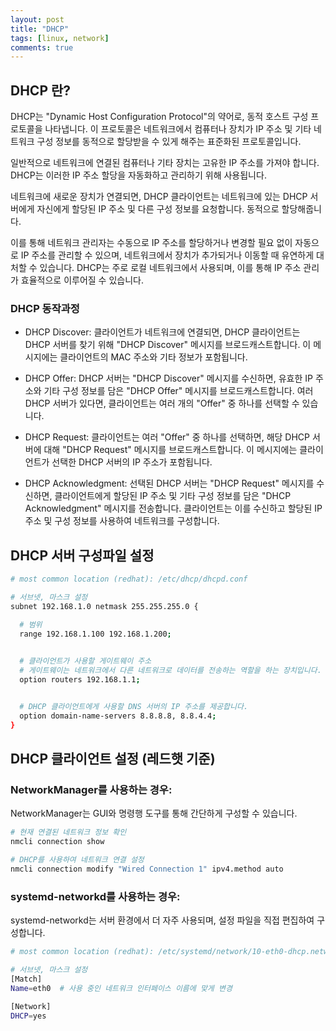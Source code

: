 ```yaml
---
layout: post
title: "DHCP"
tags: [linux, network]
comments: true
---
```


## DHCP 란?
DHCP는 "Dynamic Host Configuration Protocol"의 약어로, 동적 호스트 구성 프로토콜을 나타냅니다. 이 프로토콜은 네트워크에서 컴퓨터나 장치가 IP 주소 및 기타 네트워크 구성 정보를 동적으로 할당받을 수 있게 해주는 표준화된 프로토콜입니다.

일반적으로 네트워크에 연결된 컴퓨터나 기타 장치는 고유한 IP 주소를 가져야 합니다. DHCP는 이러한 IP 주소 할당을 자동화하고 관리하기 위해 사용됩니다.

네트워크에 새로운 장치가 연결되면, DHCP 클라이언트는 네트워크에 있는 DHCP 서버에게 자신에게 할당된 IP 주소 및 다른 구성 정보를 요청합니다. 동적으로 할당해줍니다.

이를 통해 네트워크 관리자는 수동으로 IP 주소를 할당하거나 변경할 필요 없이 자동으로 IP 주소를 관리할 수 있으며, 네트워크에서 장치가 추가되거나 이동할 때 유연하게 대처할 수 있습니다. DHCP는 주로 로컬 네트워크에서 사용되며, 이를 통해 IP 주소 관리가 효율적으로 이루어질 수 있습니다.

### DHCP 동작과정
- DHCP Discover:
클라이언트가 네트워크에 연결되면, DHCP 클라이언트는 DHCP 서버를 찾기 위해 "DHCP Discover" 메시지를 브로드캐스트합니다. 이 메시지에는 클라이언트의 MAC 주소와 기타 정보가 포함됩니다.

- DHCP Offer:
DHCP 서버는 "DHCP Discover" 메시지를 수신하면, 유효한 IP 주소와 기타 구성 정보를 담은 "DHCP Offer" 메시지를 브로드캐스트합니다.
여러 DHCP 서버가 있다면, 클라이언트는 여러 개의 "Offer" 중 하나를 선택할 수 있습니다.

- DHCP Request:
클라이언트는 여러 "Offer" 중 하나를 선택하면, 해당 DHCP 서버에 대해 "DHCP Request" 메시지를 브로드캐스트합니다.
이 메시지에는 클라이언트가 선택한 DHCP 서버의 IP 주소가 포함됩니다.

- DHCP Acknowledgment:
선택된 DHCP 서버는 "DHCP Request" 메시지를 수신하면, 클라이언트에게 할당된 IP 주소 및 기타 구성 정보를 담은 "DHCP Acknowledgment" 메시지를 전송합니다.
클라이언트는 이를 수신하고 할당된 IP 주소 및 구성 정보를 사용하여 네트워크를 구성합니다.


## DHCP 서버 구성파일 설정
```sh
# most common location (redhat): /etc/dhcp/dhcpd.conf

# 서브넷, 마스크 설정
subnet 192.168.1.0 netmask 255.255.255.0 {

  # 범위
  range 192.168.1.100 192.168.1.200;

  
  # 클라이언트가 사용할 게이트웨이 주소
  # 게이트웨이는 네트워크에서 다른 네트워크로 데이터를 전송하는 역할을 하는 장치입니다.
  option routers 192.168.1.1;


  # DHCP 클라이언트에게 사용할 DNS 서버의 IP 주소를 제공합니다.
  option domain-name-servers 8.8.8.8, 8.8.4.4;
}
```

## DHCP 클라이언트 설정 (레드햇 기준)

### NetworkManager를 사용하는 경우:
NetworkManager는 GUI와 명령행 도구를 통해 간단하게 구성할 수 있습니다.
```sh
# 현재 연결된 네트워크 정보 확인
nmcli connection show

# DHCP를 사용하여 네트워크 연결 설정
nmcli connection modify "Wired Connection 1" ipv4.method auto
```

### systemd-networkd를 사용하는 경우:
systemd-networkd는 서버 환경에서 더 자주 사용되며, 설정 파일을 직접 편집하여 구성합니다.
```sh
# most common location (redhat): /etc/systemd/network/10-eth0-dhcp.network

# 서브넷, 마스크 설정
[Match]
Name=eth0  # 사용 중인 네트워크 인터페이스 이름에 맞게 변경

[Network]
DHCP=yes
```
